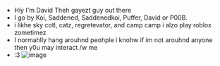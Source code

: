 -  Hiy I'm David Theh gayezt guy out there
- I go by Koi, Saddened, Saddenedkoi, Puffer, David or P00B.
- i likhe sky cotl, catz, regretevator, and camp camp i alzo play roblox zometimez
- I normahlly hang arouhnd peohple i knohw if im not arouhnd anyone then y0u may interact /w me
- :3
 ![image](https://github.com/GAYPUFFER/GAYPUFFER/assets/152246249/7a8319a5-5092-4c73-aeab-35b47369caf0)


<!---
GAYPUFFER/GAYPUFFER is a ✨ special ✨ repository because its `README.md` (this file) appears on your GitHub profile.
You can click the Preview link to take a look at your changes.
--->
